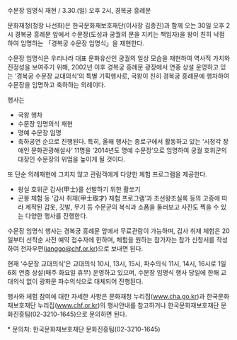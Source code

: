 수문장 임명식 재현 / 3.30.(일) 오후 2시, 경복궁 흥례문

문화재청(청장 나선화)은 한국문화재보호재단(이사장 김종진)과 함께 오는 30일 오후 2시 경복궁 흥례문 앞에서 수문장(도성과 궁궐의 문을 지키는 책임자)을 왕이 친히 낙점하여 임명하는 「경복궁 수문장 임명식」을 재현한다.

수문장 임명식은 우리나라 대표 문화유산인 궁궐의 일상 모습을 재현하여 역사적 가치와 진정성을 보여주기 위해, 2002년 이후 경복궁 흥례문 광장에서 연중 상설 운영하고 있는 ‘경복궁 수문장 교대의식’의 특별 기획행사로, 국왕이 친히 경복궁 흥례문에 행차하여 수문장을 임명하고 축하하는 의례이다.

행사는
- 국왕 행차
- 수문장 임명의식 재현
- 명예 수문장 임명
- 축하공연
순으로 진행된다. 특히, 올해 행사는 종로구에서 활동하고 있는 ‘시청각 장애인 문화관광해설사’ 11명을 ‘2014년도 명예 수문장’으로 임명하여 궁궐 호위군의 대장인 수문장의 위엄을 높이게 될 것이다.

또 단순 의례재현에 그치지 않고 관람객에게 다양한 체험 프로그램을 제공한다.
- 왕실 호위군 갑사(甲士)를 선발하기 위한 활쏘기
- 곤봉 체험 등 ‘갑사 취재(甲士取才) 체험 프로그램’과 조선왕조실록 등의 고증에 따라 제작된 갑옷, 깃발, 무기 등 수문군의 복식과 소품을 둘러보고 사진도 찍을 수 있는 다양한 행사를 진행한다.

수문장 임명식 행사는 경복궁 흥례문 앞에서 무료관람이 가능하며, 갑사 취재 체험은 20일부터 선착순 사전 예약 접수자에 한하며, 체험을 원하는 참가자는 참가 신청서를 작성하여 전자우편(janggo@chf.or.kr)으로 보내면 된다.

현재 ‘수문장 교대의식’은 교대의식 10시, 13시, 15시, 파수의식 11시, 14시, 16시로 1일 6회 연중 상설(매주 화요일 휴무) 운영하고 있으며, 수문장 임명식 행사 당일에 한해 교대의식 없이 광화문 파수의식으로 대체되어 진행된다.

행사와 체험 참여에 대한 자세한 사항은 문화재청 누리집(www.cha.go.kr)과 한국문화재보호재단 누리집(www.chf.or.kr)의 행사안내를 참고하거나 한국문화재보호재단 문화진흥팀(02-3210-1645)으로 문의하면 된다.

\* 문의처: 한국문화재보호재단 문화진흥팀(02-3210-1645)